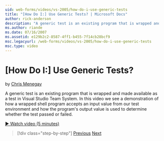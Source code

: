 ```yaml
---
uid: web-forms/videos/vs-2005/how-do-i-use-generic-tests
title: "[How Do I:] Use Generic Tests? | Microsoft Docs"
author: rick-anderson
description: "A generic test is an existing program that is wrapped and made available as a test in Visual Studio Team System. In this video we see a demonstration of how..."
ms.author: riande
ms.date: 07/16/2007
ms.assetid: e129b2c2-8587-4ff1-b455-7f14cb28bcf9
msc.legacyurl: /web-forms/videos/vs-2005/how-do-i-use-generic-tests
msc.type: video
---
```

[How Do I:] Use Generic Tests?
====================
by [Chris Menegay](https://twitter.com/CMenegay)

A generic test is an existing program that is wrapped and made available as a test in Visual Studio Team System. In this video we see a demonstration of how a wrapped shell program accepts an input value from our test environment and how the program's output value is used to determine whether the test passed or failed.

[&#9654; Watch video (5 minutes)](https://channel9.msdn.com/Blogs/ASP-NET-Site-Videos/how-do-i-use-generic-tests)

> [!div class="step-by-step"]
> [Previous](how-do-i-enforce-coding-standards-with-code-analysis.md)
> [Next](how-do-i-publish-and-analyze-test-results.md)
